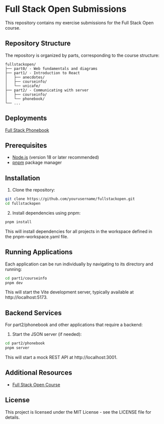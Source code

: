 # Full Stack Open Submissions

This repository contains my exercise submissions for the Full Stack Open course.

## Repository Structure

The repository is organized by parts, corresponding to the course structure:

```
fullstackopen/
├── part0/ - Web fundamentals and diagrams
├── part1/ - Introduction to React
│   ├── anecdotes/
│   ├── courseinfo/
│   └── unicafe/
├── part2/ - Communicating with server
│   ├── courseinfo/
│   └── phonebook/
└── ...
```

## Deployments

[Full Stack Phonebook](https://fso-phonebook-u62z.onrender.com)

## Prerequisites

- [Node.js](https://nodejs.org/) (version 18 or later recommended)
- [pnpm](https://pnpm.io/) package manager

## Installation

1. Clone the repository:

```bash
git clone https://github.com/yourusername/fullstackopen.git
cd fullstackopen
```

2. Install dependencies using pnpm:

```bash
pnpm install
```

This will install dependencies for all projects in the workspace defined in the pnpm-workspace.yaml file.

## Running Applications

Each application can be run individually by navigating to its directory and running:

```bash
cd part1/courseinfo
pnpm dev
```

This will start the Vite development server, typically available at http://localhost:5173.

## Backend Services

For part2/phonebook and other applications that require a backend:

1. Start the JSON server (if needed):

```bash
cd part2/phonebook
pnpm server
```

This will start a mock REST API at http://localhost:3001.

## Additional Resources

- [Full Stack Open Course](https://fullstackopen.com/)

## License

This project is licensed under the MIT License - see the LICENSE file for details.
